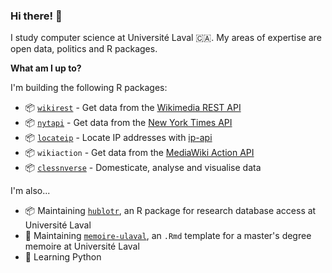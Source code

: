 ### Hi there! 👋

I study computer science at Université Laval 🇨🇦. My areas of expertise are open data, politics and R packages.

**What am I up to?**

I'm building the following R packages:

* 📦 [`wikirest`](https://github.com/clessn/wikirest) - Get data from the [Wikimedia REST API](https://wikimedia.org/api/rest_v1/)
* 📦 [`nytapi`](https://github.com/clessn/nytapi) - Get data from the [New York Times API](https://developer.nytimes.com/)
* 📦 [`locateip`](https://github.com/clessn/locateip) - Locate IP addresses with [ip-api](https://ip-api.com/)
* 📦 `wikiaction` - Get data from the [MediaWiki Action API](https://www.mediawiki.org/wiki/API:Main_page)
* 📦 [`clessnverse`](https://github.com/clessn/clessnverse) - Domesticate, analyse and visualise data

I'm also...

* 📦 Maintaining [`hublotr`](https://github.com/clessn/hublotr), an R package for research database access at Université Laval
* 📘 Maintaining [`memoire-ulaval`](https://github.com/clessn/memoire-ulaval), an `.Rmd` template for a master's degree memoire at Université Laval
* :snake: Learning Python
